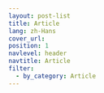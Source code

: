 ```yaml
---
layout: post-list
title: Article
lang: zh-Hans
cover_url: 
position: 1
navlevel: header
navtitle: Article
filter:
  - by_category: Article
---
```

